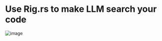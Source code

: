 # Use Rig.rs to make LLM search your code

![image](https://github.com/user-attachments/assets/b6dd7869-1cd3-409b-b600-fb52eef55caa)

